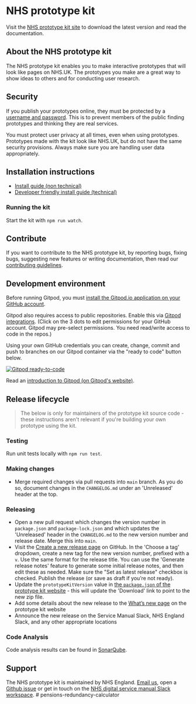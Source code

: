 # NHS prototype kit

Visit the <a href="https://prototype-kit.service-manual.nhs.uk">NHS prototype kit site</a> to download the latest version and read the documentation.

## About the NHS prototype kit

The NHS prototype kit enables you to make interactive prototypes that will look like pages on NHS.UK. The prototypes you make are a great way to show ideas to others and for conducting user research.

## Security

If you publish your prototypes online, they must be protected by a <a href="https://prototype-kit.service-manual.nhs.uk/how-tos/publish-your-prototype-online">username and password</a>. This is to prevent members of the public finding prototypes and thinking they are real services.

You must protect user privacy at all times, even when using prototypes. Prototypes made with the kit look like NHS.UK, but do not have the same security provisions. Always make sure you are handling user data appropriately.

## Installation instructions

- <a href="https://prototype-kit.service-manual.nhs.uk/install/simple">Install guide (non technical)</a>
- <a href="https://prototype-kit.service-manual.nhs.uk/install/advanced">Developer friendly install guide (technical)</a>

### Running the kit

Start the kit with `npm run watch`.

## Contribute

If you want to contribute to the NHS prototype kit, by reporting bugs, fixing bugs, suggesting new features or writing documentation, then read our [contributing guidelines](CONTRIBUTING.md).

## Development environment

Before running Gitpod, you must <a href="https://github.com/apps/gitpod-io/installations/new">install the Gitpod.io application on your GitHub account</a>.

Gitpod also requires access to public repositories. Enable this via <a href="https://gitpod.io/integrations">Gitpod integrations</a>. (Click on the 3 dots to edit permissions for your GitHub account. Gitpod may pre-select permissions. You need read/write access to code in the repos.)

Using your own GitHub credentials you can create, change, commit and push to branches on our Gitpod container via the "ready to code" button below.

[![Gitpod ready-to-code](https://img.shields.io/badge/Gitpod-ready--to--code-blue?logo=gitpod)](https://gitpod.io/#https://github.com/nhsuk/nhsuk-prototype-kit)

Read an <a href="https://www.gitpod.io/docs">introduction to Gitpod (on Gitpod's website)</a>.

## Release lifecycle

> The below is only for maintainers of the prototype kit source code - these instructions aren't relevant if you're building your own prototype using the kit.

### Testing

Run unit tests locally with `npm run test`.

### Making changes

- Merge required changes via pull requests into `main` branch. As you do so, document changes in the `CHANGELOG.md` under an 'Unreleased' header at the top.

### Releasing

- Open a new pull request which changes the version number in `package.json` and `package-lock.json` and which updates the 'Unreleased' header in the `CHANGELOG.md` to the new version number and release date. Merge this into `main`.
- Visit the [Create a new release page](https://github.com/nhsuk/nhsuk-prototype-kit/releases/new) on GitHub. In the 'Choose a tag' dropdown, create a new tag for the new version number, prefixed with a `v`. Use the same format for the release title. You can use the 'Generate release notes' feature to generate some initial release notes, and then edit these as needed. Make sure the "Set as latest release" checkbox is checked. Publish the release (or save as draft if you’re not ready).
- Update the `prototypeKitVersion` value in [the `package.json` of the prototype kit website](https://github.com/nhsuk/nhsuk.service-manual.prototype-kit.docs/blob/main/package.json#L4) - this will update the 'Download' link to point to the new zip file.
- Add some details about the new release to the [What’s new page](https://github.com/nhsuk/nhsuk.service-manual.prototype-kit.docs/blob/main/app/views/whats-new/updates.html) on the prototype kit website
- Announce the new release on the Service Manual Slack, NHS England Slack, and any other appropriate locations

### Code Analysis

Code analysis results can be found in [SonarQube](https://sonar.nhswebsite.nhs.uk/dashboard?id=nhsuk-prototype-kit).

## Support

The NHS prototype kit is maintained by NHS England. [Email us](mailto:service-manual@nhs.net), open a [Github issue](https://github.com/nhsuk/nhsuk-prototype-kit/issues/new) or get in touch on the [NHS digital service manual Slack workspace](https://join.slack.com/t/nhs-service-manual/shared_invite/enQtNTIyOTEyNjU3NDkyLTk4NDQ3YzkwYzk1Njk5YjAxYTI5YTVkZmUxMGQ0ZjA3NjMyM2ZkNjBlMWMxODVjZjYzNzg1ZmU4MWY1NmE2YzE).
#   p e n s i o n s - r e d u n d a n c y - c a l c u l a t o r  
 